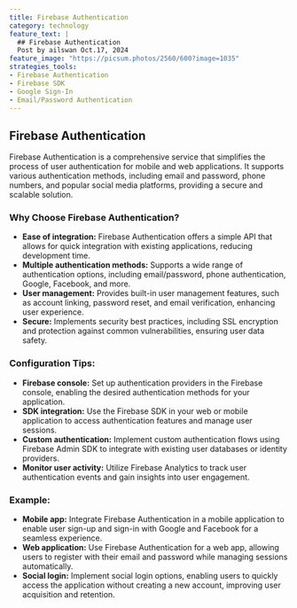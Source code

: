 ```yaml
---
title: Firebase Authentication
category: technology
feature_text: |
  ## Firebase Authentication
  Post by ailswan Oct.17, 2024
feature_image: "https://picsum.photos/2560/600?image=1035"
strategies_tools:
- Firebase Authentication
- Firebase SDK
- Google Sign-In
- Email/Password Authentication
---
```

## Firebase Authentication
Firebase Authentication is a comprehensive service that simplifies the process of user authentication for mobile and web applications. It supports various authentication methods, including email and password, phone numbers, and popular social media platforms, providing a secure and scalable solution.

### Why Choose Firebase Authentication?
- **Ease of integration:** Firebase Authentication offers a simple API that allows for quick integration with existing applications, reducing development time.
- **Multiple authentication methods:** Supports a wide range of authentication options, including email/password, phone authentication, Google, Facebook, and more.
- **User management:** Provides built-in user management features, such as account linking, password reset, and email verification, enhancing user experience.
- **Secure:** Implements security best practices, including SSL encryption and protection against common vulnerabilities, ensuring user data safety.

### Configuration Tips:
- **Firebase console:** Set up authentication providers in the Firebase console, enabling the desired authentication methods for your application.
- **SDK integration:** Use the Firebase SDK in your web or mobile application to access authentication features and manage user sessions.
- **Custom authentication:** Implement custom authentication flows using Firebase Admin SDK to integrate with existing user databases or identity providers.
- **Monitor user activity:** Utilize Firebase Analytics to track user authentication events and gain insights into user engagement.

### Example:
- **Mobile app:** Integrate Firebase Authentication in a mobile application to enable user sign-up and sign-in with Google and Facebook for a seamless experience.
- **Web application:** Use Firebase Authentication for a web app, allowing users to register with their email and password while managing sessions automatically.
- **Social login:** Implement social login options, enabling users to quickly access the application without creating a new account, improving user acquisition and retention.

